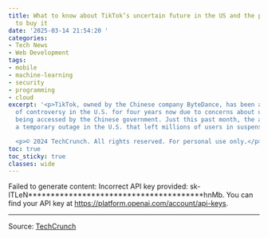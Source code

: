 ```yaml
---
title: What to know about TikTok’s uncertain future in the US and the people who want
  to buy it
date: '2025-03-14 21:54:20 '
categories:
- Tech News
- Web Development
tags:
- mobile
- machine-learning
- security
- programming
- cloud
excerpt: '<p>TikTok, owned by the Chinese company ByteDance, has been at the center
  of controversy in the U.S. for four years now due to concerns about user data potentially
  being accessed by the Chinese government. Just this past month, the app experienced
  a temporary outage in the U.S. that left millions of users in suspense before [&#8230;]</p>

  <p>© 2024 TechCrunch. All rights reserved. For personal use only.</p>'
toc: true
toc_sticky: true
classes: wide
---
```


Failed to generate content: Incorrect API key provided: sk-ITLeN***************************************hnMb. You can find your API key at https://platform.openai.com/account/api-keys.

---

Source: [TechCrunch](https://techcrunch.com/2025/03/14/what-to-know-about-tiktoks-uncertain-future-in-the-us-and-the-people-who-want-to-buy-it/)